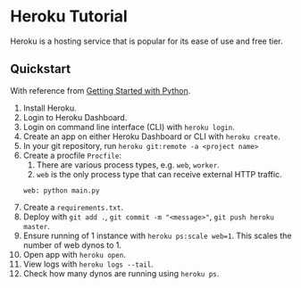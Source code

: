 # Heroku Tutorial

Heroku is a hosting service that is popular for its ease of use and free tier.

## Quickstart

With reference from [Getting Started with Python](https://devcenter.heroku.com/articles/getting-started-with-python).

1. Install Heroku.
2. Login to Heroku Dashboard.
3. Login on command line interface (CLI) with `heroku login`.
4. Create an app on either Heroku Dashboard or CLI with `heroku create`.
5. In your git repository, run `heroku git:remote -a <project name>`
6. Create a procfile `Procfile`:
   1. There are various process types, e.g. `web`, `worker`.
   2. `web` is the only process type that can receive external HTTP traffic.
    ```
    web: python main.py
    ```
7. Create a `requirements.txt`.
8. Deploy with `git add .`, `git commit -m "<message>"`, `git push heroku master`.
9. Ensure running of 1 instance with `heroku ps:scale web=1`. This scales the number of web dynos to 1.
10. Open app with `heroku open`.
11. View logs with `heroku logs --tail`.
12. Check how many dynos are running using `heroku ps`.
